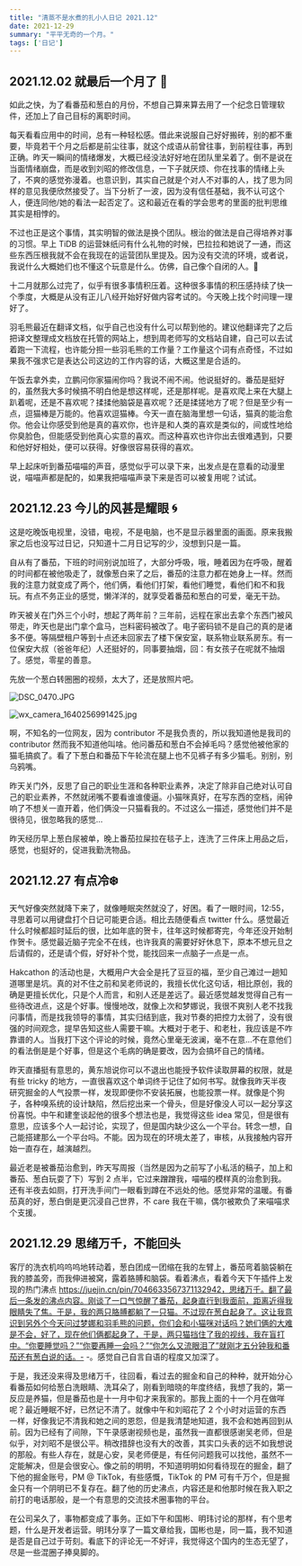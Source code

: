 ```yaml
---
title: "清蒸不是水煮的扎小人日记 2021.12"
date: 2021-12-29
summary: "平平无奇的一个月。"
tags: ['日记']
---
```


## 2021.12.02 就最后一个月了 🥲

如此之快，为了看番茄和葱白的月份，不想自己算来算去用了一个纪念日管理软件，还加上了自己目标的离职时间。

每天看看应用中的时间，总有一种轻松感。借此来说服自己好好搬砖，别的都不重要，毕竟若干个月之后都是前尘往事，就这个成语从前曾往事，到前程往事，再到正确。昨天一瞬间的情绪爆发，大概已经没法好好地在团队里呆着了。倒不是说在当面情绪崩盘，而是收到刘昭的修改信息，一下子就厌烦、你在找事的情绪上头了，不爽的感觉弥漫着。也意识到，其实自己就是个对人不对事的人，找了思为同样的意见我便欣然接受了。当下分析了一波，因为没有信任基础，我不认可这个人，便连同他/她的看法一起否定了。这和最近在看的学会思考的里面的批判思维其实是相悖的。

不过也正是这个事情，其实明智的做法是换个团队。根治的做法是自己得培养对事的习惯。早上 TiDB 的运营妹纸问有什么礼物的时候，巴拉拉和她说了一通，而这些东西压根我就不会在我现在的运营团队里提及。因为没有交流的环境，或者说，我说什么大概她们也不懂这个玩意是什么。仿佛，自己像个自闭的人。🥱

十二月就那么过完了，似乎有很多事情积压着。这种很多事情的积压感持续了快一个季度，大概是从没有正儿八经开始好好做内容考试的。今天晚上找个时间理一理好了。

羽毛熊最近在翻译文档，似乎自己也没有什么可以帮到他的。建议他翻译完了之后把译文整理成文档放在托管的网站上，想到周老师写的文档站自建，自己可以去试着跑一下流程，也许能分担一些羽毛熊的工作量？工作量这个词有点奇怪，不过如果我不强求它是表达公司这边的工作内容的话，大概这里是合适的。

午饭去拿外卖，立鹏问你家猫闹你吗？我说不闹不闹。他说挺好的。番茄是挺好的，虽然我大多时候搞不明白他是想这样呢，还是那样呢。是喜欢爬上来在大腿上趴着呢，还是不喜欢呢？揉揉他脑袋是喜欢呢？还是揉搓地方了呢？但是至少有一点，逗猫棒是万能的。他喜欢逗猫棒。今天一直在脑海里想一句话，猫真的能治愈你。他会让你感受到他是真的喜欢你，也许是和人类的喜欢是类似的，间或性地给你臭脸色，但能感受到他真心实意的喜欢。而这种喜欢也许你出去很难遇到，只要和他好好相处，便可以获得。好像很容易获得的喜欢。

早上起床听到番茄喵喵的声音，感觉似乎可以录下来，出发点是在意看的动漫里说，喵喵声都是配的，如果我把喵喵声录下来是否可以被复用呢？试试。

## 2021.12.23 今儿的风甚是耀眼 🌀

这是吃晚饭电视里，没错，电视，不是电脑，也不是显示器里面的画面。原来我搬家之后也没写过日记，只知道十二月日记写的少，没想到只是一篇。

自从有了番茄，下班的时间别说加班了，大部分呼吸，哦，睡着因为在呼吸，醒着的时间都在被他吸走了，就像葱白来了之后，番茄的注意力都在她身上一样。然而我的注意力就变成了两个，他们俩，看他们打架，看他们睡觉，看他们和不和我玩。有点不务正业的感觉，懒洋洋的，就享受着番茄和葱白的可爱，毫无干劲。

昨天被关在门外三个小时，想起了两年前？三年前，远程在家出去拿个东西门被风带走，昨天也是出门拿个盒马，岂料密码被改了。电子密码锁不是自己的真的是诸多不便。等隔壁租户等到十点还未回家去了楼下保安室，联系物业联系房东。有一位保安大叔（爸爸年纪）人还挺好的，同事要抽烟，回：有女孩子在呢就不抽烟了。感觉，零星的善意。

先放一个葱白转圈圈的视频，太大了，还是放照片吧。

![DSC_0470.JPG](https://user-images.githubusercontent.com/38887077/147259646-969f8ed7-a88e-458b-b6f7-4916427b5088.JPG)

![wx_camera_1640256991425.jpg](https://user-images.githubusercontent.com/38887077/147259650-5f827bc7-d9bb-4e8f-ac7c-057f81b200a5.jpg)

啊，不知名的一位网友，因为 contributor 不是我负责的，所以我知道他是我司的 contributor 然而我不知道他叫啥。他问番茄和葱白不会掉毛吗？感觉他被他家的猫毛搞疯了。看了下葱白和番茄下午轮流在腿上也不见裤子有多少猫毛。别别，别乌鸦嘴。

昨天关门外，反思了自己的职业生涯和各种职业素养，决定了除非自己绝对认可自己的职业素养，不然就闭嘴不要看谁谁傻逼。小猫咪真好，在写东西的空档，闹钟响了不想关一直开着，他们俩没一只猫看我的。不过这么一描述，感觉他们并不是很待见，很忽略我的感觉...

昨天经历早上葱白尿被单，晚上番茄拉屎拉在毯子上，连洗了三件床上用品之后，感觉，也挺好的，促进我勤洗物品。

## 2021.12.27 有点冷❄️

天气好像突然就降下来了，就像睡眠突然就没了，好困。看了一眼时间，12:55，寻思着可以用键盘打个日记可能更合适。相比去随便看点 twitter 什么。感觉最近什么时候都超时延后的很，比如年底的贺卡，往年这时候都寄完，今年还没开始制作贺卡。感觉最近脑子完全不在线，也许我真的需要好好休息下，原本不想元旦之后请假的，还是请个假，好好补个觉，能找回来一点脑子一点是一点。

Hakcathon 的活动也是，大概用户大会全是托了豆豆的福，至少自己滩过一趟知道哪里是坑。真的对不住之前和吴老师说的，我擅长优化这句话，相比原创，我的确是更擅长优化，只是个人而言，和别人还是差远了。最近感觉越发觉得自己有一些待改进点，这是个好事。慢慢地改，就像上次和梦娜说，我很不爽别人老不找我问事情，而是找我领导的事情，其实归结到底，我对节奏的把控力太弱了，没有很强的时间观念，提早告知这些人需要干嘛。大概对于老于、和老杜，我应该是不咋靠谱的人。当我打下这个评论的时候，竟然心里毫无波澜，毫不在意…不在意他们的看法倒是是个好事，但是这个毛病的确是要改，因为会搞坏自己的情绪。

昨天直播挺有意思的，黄东旭说你可以不退出也能授予软件读取屏幕的权限，就是有些 tricky 的地方，一直很喜欢这个单词终于记住了如何书写。就像我昨天半夜研究掘金的人气投票一样，发现即便你不安装拓展，也能投票一样。就像是个狗子，各种嗅系统的设计缺陷，然后挖出来一个骨头，但是好像没人可以一起分享这份喜悦。中午和建奎谈起他的很多个想法也是，我觉得这些 idea 常见，但是很有意思，应该多个人一起讨论，实现了，但是国内缺少这么一个平台。转念一想，自己能搭建那么一个平台吗。不能。因为现在的环境太差了，审核，从我接触内容开始一直存在，越演越烈。

最近老是被番茄治愈到，昨天写周报（当然是因为之前写了小私活的稿子，加上和番茄、葱白玩耍了下）写到 2 点半，它过来蹭蹭我，喵喵的模样真的治愈到我。还有半夜去如厕，打开洗手间门一眼看到蹲在不远处的他。感觉非常的温暖。有番茄真的好，葱白倒是更沉浸自己世界，不 care 我在干嘛，偶尔被欺负了来喵喵求个支援。

## 2021.12.29 思绪万千，不能回头 

客厅的洗衣机呜呜呜地转动着，葱白团成一团缩在我的左臂上，番茄弯着脑袋躺在我的膝盖旁，而我伸进被窝，露着胳膊和脑袋。看着沸点，看着今天下午插件上发现的热门沸点 https://juejin.cn/pin/7046633567371132942，思绪万千。翻了最后一条发的沸点内容。刚谈了一口气惊醒了番茄，起身直行到我面前，距离近得我眼睛失了焦。于是，我的两只胳膊都躺了一只猫。不过现在葱白起身了。这让我意识到另外个今天问过梦娜和羽毛熊的问题，你们会和小猫咪对话吗？她们俩的大难是不会，好了，现在他们俩都起身了，于是，两只猫挡住了我的视线，我在盲打中。“你要睡觉吗？”“你要再睡一会吗？”“你怎么又流眼泪了”就刚才五分钟我和番茄还有葱白说的话。- -。感觉自己自言自语的程度又加深了。

于是，我还没来得及思绪万千，往回看，看过去的掘金和自己的种种，就开始分心看番茄如何给葱白洗眼睛、洗耳朵了，刚看到暗晓的年度终结，我想了我的，第一反应是养猫，但是番茄也是十一月中旬才来我家的。那我上面的十一个月在做咩呢？最近睡眠不好，已然记不清了。就像中午和刘昭花了 2 个小时对运营的东西一样，好像我记不清我和她之间的恩怨，但是我清楚地知道，我不会和她再回到从前。因为已经有了间隙，下午录感谢视频也是，虽然我一直都很感谢吴老师，但是似乎，对刘昭不是很公平。稍改措辞也没有大的改善，其实口头表的远不如我想说的那般。有些人存在，就是心安，吴老师便是，有任何问题我可以找他，虽然不一定能解决，但是会很安心。像之前的明明，不知道明明如何看待现在的掘金，翻了下他的掘金账号，PM @ TikTok，有些感慨，TikTok 的 PM 可有千万个，但是掘金只有一个阴明已不复存在。翻了他的历史沸点，内容还是和他那时候在我入职之前打的电话那般，是一个有意思的交流技术圈事物的平台。

在公司呆久了，事物都变成了事务。正如下午和国彬、明玮讨论的那样，有个思考题，什么是开发者运营。明玮分享了一篇文章给我，国彬也是，同一篇，我不知道是否是自己过于苛刻。看底下的评论无一不好评，我觉得这个国内的生态无望了，尽是一些混圈子捧臭脚的。
